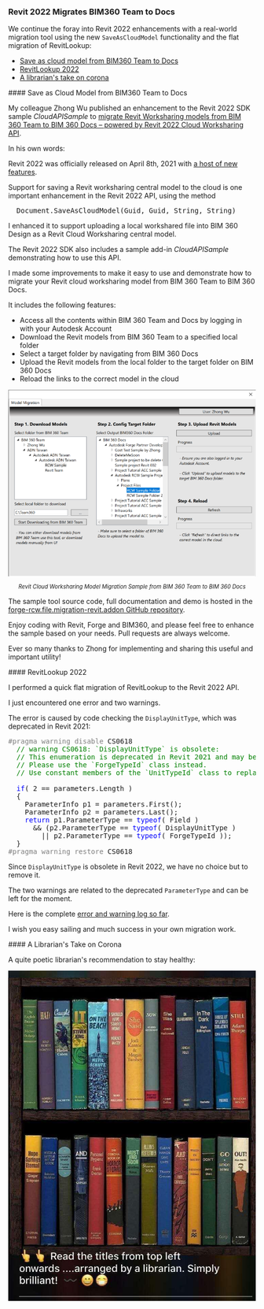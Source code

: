 <head>
<meta http-equiv="Content-Type" content="text/html; charset=utf-8">
<link rel="stylesheet" type="text/css" href="bc.css">
<script src="https://cdn.rawgit.com/google/code-prettify/master/loader/run_prettify.js" type="text/javascript"></script>
</head>

<!---

- zhong
  I have a Revit Addon sample, which demostrate migrating Revit cloud worksharing models from BIM 360 Team to BIM 360 Docs using the latest Revit API(2022). It’s a Revit plugin with integration of Forge DM, mainly target for Revit developer. Currently I put it under my personal repo at https://github.com/JohnOnSoftware/forge-rcw.file.migration-revit.addon, but I am thinking to move it to https://github.com/ADN-DevTech or https://github.com/autodesk-Forge, I think https://github.com/ADN-DevTech is better place, but your ideas?
  Here is the blog of this sample: https://forge.autodesk.com/blog/migrate-revit-worksharing-models-bim-360-team-bim-360-docs-powered-revit-2022-cloud
  Yes, the goal of this sample is to demonstrate the process to migrate Revit cloud worksharing models from BIM 360 Team to BIM 360 Docs, Forge related, but the core API is within Revit. Will make it clear if we put under Autodesk-Forge.
  And for your question, normally, our tools use the process environment variable, set the environments within the command line before running the application.
  But for the Revit plugin, since this should be running within Revit, it’s not user-friendly to running Revit every time from the command line with process environment variables setup, using user environment variable could solve this problem to make it easy, and only the user can get the environment variables…
  The instruction for the 3 different environment variable type is: https://docs.microsoft.com/en-us/dotnet/api/system.environmentvariabletarget?view=netframework-4.8
  zw_bim360docs_migration.png

twitter:

 the #RevitAPI @AutodeskForge @AutodeskRevit #bim #DynamoBim #ForgeDevCon 

We continue the foray into Revit 2022 enhancements with a real-world migration tool using the new <code>SaveAsCloudModel</code> functionality and the flat migration of RevitLookup
&ndash; Save as cloud model from BIM360 Team to Docs
&ndash; RevitLookup 2022
&ndash; A librarian's take on corona...

linkedin:


#bim #DynamoBim #ForgeDevCon #Revit #API #IFC #SDK #AI #VisualStudio #Autodesk #AEC #adsk

the [Revit API discussion forum](http://forums.autodesk.com/t5/revit-api-forum/bd-p/160) thread

<center>
<img src="img/" alt="" title="" width="600"/>
<p style="font-size: 80%; font-style:italic"></p>
<p style="font-size: 80%; font-style:italic">
<a href=""></a>
</p>
</center>

-->

### Revit 2022 Migrates BIM360 Team to Docs

We continue the foray into Revit 2022 enhancements with a real-world migration tool using the new `SaveAsCloudModel` functionality and the flat migration of RevitLookup:

- [Save as cloud model from BIM360 Team to Docs](#2)
- [RevitLookup 2022](#3)
- [A librarian's take on corona](#4)


####<a name="2"></a> Save as Cloud Model from BIM360 Team to Docs

My colleague Zhong Wu published an enhancement to the Revit 2022 SDK sample *CloudAPISample*
to [migrate Revit Worksharing models from BIM 360 Team to BIM 360 Docs &ndash; powered by Revit 2022 Cloud Worksharing API](https://forge.autodesk.com/blog/migrate-revit-worksharing-models-bim-360-team-bim-360-docs-powered-revit-2022-cloud).

In his own words:

Revit 2022 was officially released on April 8th, 2021
with [a host of new features](https://thebuildingcoder.typepad.com/blog/2021/04/revit-2022-released.html).

Support for saving a Revit worksharing central model to the cloud is one important enhancement in the Revit 2022 API, using the method

<pre class="code">
  Document.SaveAsCloudModel(Guid, Guid, String, String)
</pre>

I enhanced it to support uploading a local workshared file into BIM 360 Design as a Revit Cloud Worksharing central model.

The Revit 2022 SDK also includes a sample add-in *CloudAPISample* demonstrating how to use this API.

I made some improvements to make it easy to use and demonstrate how to migrate your Revit cloud worksharing model from BIM 360 Team to BIM 360 Docs.

It includes the following features:

- Access all the contents within BIM 360 Team and Docs by logging in with your Autodesk Account
- Download the Revit models from BIM 360 Team to a specified local folder
- Select a target folder by navigating from BIM 360 Docs
- Upload the Revit models from the local folder to the target folder on BIM 360 Docs
- Reload the links to the correct model in the cloud

<center>
<img src="img/zw_bim360docs_migration.png" alt="Migrating from BIM360 Team to BIM360 Docs" title="Migrating from BIM360 Team to BIM360 Docs" width="600"> <!-- 788 -->
<p style="font-size: 80%; font-style:italic">Revit Cloud Worksharing Model Migration Sample from BIM 360 Team to BIM 360 Docs</p>
</center>

The sample tool source code, full documentation and demo is hosted in
the [forge-rcw.file.migration-revit.addon GitHub repository](https://github.com/JohnOnSoftware/forge-rcw.file.migration-revit.addon).

Enjoy coding with Revit, Forge and BIM360, and please feel free to enhance the sample based on your needs.
Pull requests are always welcome.

Ever so many thanks to Zhong for implementing and sharing this useful and important utility!

####<a name="3"></a> RevitLookup 2022

I performed a quick flat migration of RevitLookup to the Revit 2022 API.

I just encountered one error and two warnings.

The error is caused by code checking the `DisplayUnitType`, which was deprecated in Revit 2021:

<pre class="code">
<span style="color:gray;">#pragma</span>&nbsp;<span style="color:gray;">warning</span>&nbsp;<span style="color:gray;">disable</span>&nbsp;CS0618
&nbsp;&nbsp;<span style="color:green;">//&nbsp;warning&nbsp;CS0618:&nbsp;`DisplayUnitType`&nbsp;is&nbsp;obsolete:&nbsp;</span>
&nbsp;&nbsp;<span style="color:green;">//&nbsp;This&nbsp;enumeration&nbsp;is&nbsp;deprecated&nbsp;in&nbsp;Revit&nbsp;2021&nbsp;and&nbsp;may&nbsp;be&nbsp;removed&nbsp;in&nbsp;a&nbsp;future&nbsp;version&nbsp;of&nbsp;Revit.&nbsp;</span>
&nbsp;&nbsp;<span style="color:green;">//&nbsp;Please&nbsp;use&nbsp;the&nbsp;`ForgeTypeId`&nbsp;class&nbsp;instead.&nbsp;</span>
&nbsp;&nbsp;<span style="color:green;">//&nbsp;Use&nbsp;constant&nbsp;members&nbsp;of&nbsp;the&nbsp;`UnitTypeId`&nbsp;class&nbsp;to&nbsp;replace&nbsp;uses&nbsp;of&nbsp;specific&nbsp;values&nbsp;of&nbsp;this&nbsp;enumeration.</span>
 
&nbsp;&nbsp;<span style="color:blue;">if</span>(&nbsp;2&nbsp;==&nbsp;parameters.Length&nbsp;)
&nbsp;&nbsp;{
&nbsp;&nbsp;&nbsp;&nbsp;ParameterInfo&nbsp;p1&nbsp;=&nbsp;parameters.First();
&nbsp;&nbsp;&nbsp;&nbsp;ParameterInfo&nbsp;p2&nbsp;=&nbsp;parameters.Last();
&nbsp;&nbsp;&nbsp;&nbsp;<span style="color:blue;">return</span>&nbsp;p1.ParameterType&nbsp;==&nbsp;<span style="color:blue;">typeof</span>(&nbsp;Field&nbsp;)
&nbsp;&nbsp;&nbsp;&nbsp;&nbsp;&nbsp;&amp;&amp;&nbsp;(p2.ParameterType&nbsp;==&nbsp;<span style="color:blue;">typeof</span>(&nbsp;DisplayUnitType&nbsp;)
&nbsp;&nbsp;&nbsp;&nbsp;&nbsp;&nbsp;&nbsp;&nbsp;||&nbsp;p2.ParameterType&nbsp;==&nbsp;<span style="color:blue;">typeof</span>(&nbsp;ForgeTypeId&nbsp;));
&nbsp;&nbsp;}
<span style="color:gray;">#pragma</span>&nbsp;<span style="color:gray;">warning</span>&nbsp;<span style="color:gray;">restore</span>&nbsp;CS0618
</pre>

Since `DisplayUnitType` is obsolete in Revit 2022, we have no choice but to remove it.

The two warnings are related to the deprecated `ParameterType` and can be left for the moment.

Here is the complete [error and warning log so far](zip/revit_2022_revitlookup_errors_warnings_0.txt).

I wish you easy sailing and much success in your own migration work.

####<a name="4"></a> A Librarian's Take on Corona

A quite poetic librarian's recommendation to stay healthy:

<center>
<img src="img/corona_librarian.jpg" alt="A librarian's take on Corona" title="A librarian's take on Corona" width="600"> <!-- 728 -->
</center>
